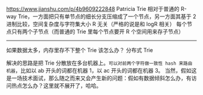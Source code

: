 https://www.jianshu.com/p/4b9609222848
Patricia Trie 相对于普通的 R-way Trie，一方面把只有单节点的细长分支压缩成了一个节点，另一方面其基于 2 进制比较，空间复杂度与字符集大小 R 无关（严格的说是和 logR 相关）
每个节点只有两个子节点（而普通的 Trie 里每个节点要开 R 个空间用来存子节点）

---

如果数据太多，内存里存不下整个 Trie 该怎么办？
分布式 Trie

解决的思路是把 Trie 分散放在多台机器上。`可以对前两个字符做一致性 hash 来路由机器`，比如以 ab 开头的词都在机器 1，以 ac 开头的词都在机器 3。
当然，假如这是一场技术面试，那么随之而来又会产生新的问题：假如有数据倾斜怎么办，有访问热点怎么办？这里就不展开了，哈哈。
